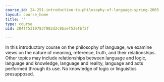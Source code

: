 ```yaml
---
course_id: 24-251-introduction-to-philosophy-of-language-spring-2005
layout: course_home
title: ''
type: course
uid: 284ff5319783f882d2c8baef53efbf2f

---
```

In this introductory course on the philosophy of language, we examine views on the nature of meaning, reference, truth, and their relationships. Other topics may include relationships between language and logic, language and knowledge, language and reality, language and acts performed through its use. No knowledge of logic or linguistics presupposed.
